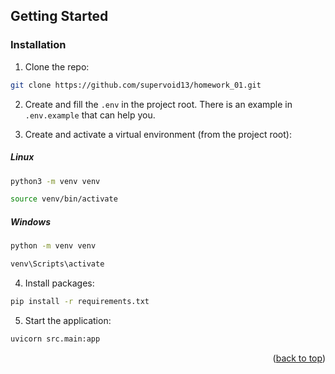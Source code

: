 ## Getting Started

### Installation

1. Clone the repo:
  ```sh
  git clone https://github.com/supervoid13/homework_01.git
  ```
2. Create and fill the `.env` in the project root. There is an example in `.env.example` that can help you.

3. Create and activate a virtual environment (from the project root):
##### Linux
  ```sh
  python3 -m venv venv
  ```
  ```sh
  source venv/bin/activate
  ```
##### Windows
  ```sh
  python -m venv venv
  ```
  ```sh
  venv\Scripts\activate
  ```
4. Install packages:
  ```sh
  pip install -r requirements.txt
  ```

5. Start the application:
  ```sh
  uvicorn src.main:app
  ```


<p align="right">(<a href="#readme-top">back to top</a>)</p>
